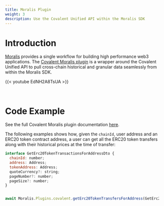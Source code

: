 ```yaml
---
title: Moralis Plugin
weight: 3
description: Use the Covalent Unified API within the Moralis SDK
---
```


# Introduction
[Moralis](https://moralis.io/?utm_source=covalent&utm_campaign=docs) provides a single workflow for building high performance web3 applications. The [Covalent Moralis plugin](https://moralis.io/plugins/covalent/?utm_source=covalent&utm_campaign=docs) is a wrapper around the Covalent Unified API to pull cross-chain historical and granular data seamlessly from within the Moralis SDK.


{{< youtube EdNH2A8TsUA >}}

&nbsp;
# Code Example

See the full Covalent Moralis plugin documentation [here](https://moralis.io/plugins/covalent/?utm_source=covalent&utm_campaign=docs).

The following examples shows how, given the `chainId`, user address and an ERC20 token contract address, a user can get all the ERC20 token transfers along with their historical prices at the time of transfer:

```jsx
interface GetErc20TokenTransactionsForAddressDto {
  chainId: number;
  address: Address;
  tokenAddress: Address;
  quoteCurrency?: string;
  pageNumber?: number;
  pageSize?: number;
}


await Moralis.Plugins.covalent.getErc20TokenTransfersForAddress(GetErc20TokenTransactionsForAddressDto);
```